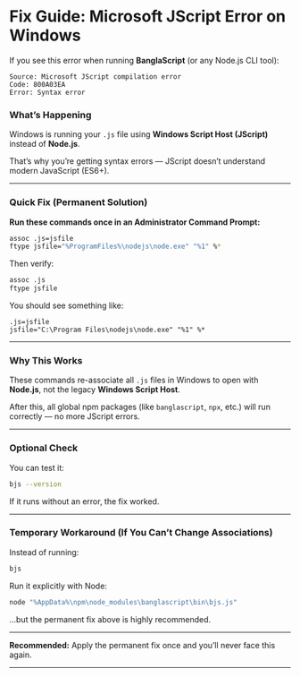 # Fix Guide: Microsoft JScript Error on Windows

If you see this error when running **BanglaScript** (or any Node.js CLI tool):

```
Source: Microsoft JScript compilation error
Code: 800A03EA
Error: Syntax error
```

### What’s Happening

Windows is running your `.js` file using **Windows Script Host (JScript)** instead of **Node.js**.

That’s why you’re getting syntax errors — JScript doesn’t understand modern JavaScript (ES6+).

---

### Quick Fix (Permanent Solution)

**Run these commands once in an Administrator Command Prompt:**

```bash
assoc .js=jsfile
ftype jsfile="%ProgramFiles%\nodejs\node.exe" "%1" %*
```

Then verify:

```bash
assoc .js
ftype jsfile
```

You should see something like:

```
.js=jsfile
jsfile="C:\Program Files\nodejs\node.exe" "%1" %*
```

---

### Why This Works

These commands re-associate all `.js` files in Windows to open with **Node.js**,
not the legacy **Windows Script Host**.

After this, all global npm packages (like `banglascript`, `npx`, etc.) will run correctly — no more JScript errors.

---

### Optional Check

You can test it:

```bash
bjs --version
```

If it runs without an error, the fix worked.

---

### Temporary Workaround (If You Can’t Change Associations)

Instead of running:

```bash
bjs
```

Run it explicitly with Node:

```bash
node "%AppData%\npm\node_modules\banglascript\bin\bjs.js"
```

…but the permanent fix above is highly recommended.

---

**Recommended:** Apply the permanent fix once and you’ll never face this again.

---
